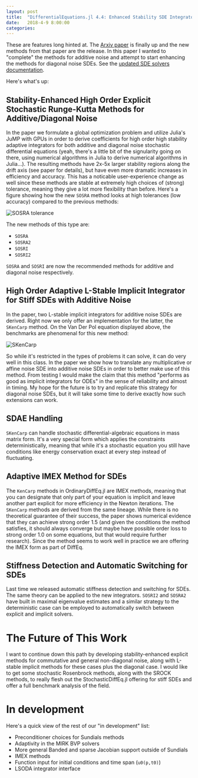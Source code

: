 ```yaml
---
layout: post
title:  "DifferentialEquations.jl 4.4: Enhanced Stability SDE Integrators"
date:   2018-4-9 8:00:00
categories:
---
```


These are features long hinted at. The
[Arxiv paper]()
is finally up and the
new methods from that paper are the release. In this paper I wanted to "complete"
the methods for additive noise and attempt to start enhancing the methods for
diagonal noise SDEs. See the
[updated SDE solvers documentation](http://docs.juliadiffeq.org/latest/solvers/sde_solve.html).

Here's what's up:

## Stability-Enhanced High Order Explicit Stochastic Runge-Kutta Methods for Additive/Diagonal Noise

In the paper we formulate a global optimization problem and utilize Julia's
JuMP with GPUs in order to derive coefficients for high order high stability
adaptive integrators for both additive and diagonal noise stochastic differential
equations (yeah, there's a little bit of the signularity going on there, using
numerical algorithms in Julia to derive numerical algorithms in Julia...). The
resulting methods have 2x-5x larger stability regions along the drift axis (see
paper for details), but have even more dramatic increases in efficiency and
accuracy. This has a noticable user-experience change as well since these methods
are stable at extremely high choices of (strong) tolerance, meaning they give
a lot more flexibility than before. Here's a figure showing how the new `SOSRA`
method looks at high tolerances (low accuracy) compared to the previous methods:

![SOSRA tolerance](https://user-images.githubusercontent.com/1814174/38661858-1f245422-3de7-11e8-8fab-1734e0dc8611.PNG)

The new methods of this type are:

- `SOSRA`
- `SOSRA2`
- `SOSRI`
- `SOSRI2`

`SOSRA` and `SOSRI` are now the recommended methods for additive and diagonal
noise respectively.

## High Order Adaptive L-Stable Implicit Integrator for Stiff SDEs with Additive Noise

In the paper, two L-stable implicit integrators for additive noise SDEs are derived.
Right now we only offer an implementation for the latter, the `SKenCarp` method.
On the Van Der Pol equation displayed above, the benchmarks are phenomenal for
this new method:

![SKenCarp](https://user-images.githubusercontent.com/1814174/38661857-1f0700ca-3de7-11e8-8db4-55d47d23392b.PNG)

So while it's restricted in the types of problems it can solve, it can do very
well in this class. In the paper we show how to translate any multiplicative
or affine noise SDE into additive noise SDEs in order to better make use of this
method. From testing I would make the claim that this method "performs as good
as implicit integrators for ODEs" in the sense of reliability and almost in
timing. My hope for the future is to try and replicate this strategy for diagonal
noise SDEs, but it will take some time to derive exactly how such extensions
can work.

## SDAE Handling

`SKenCarp` can handle stochastic differential-algebraic equations in mass matrix
form. It's a very special form which applies the constraints deterministically,
meaning that while it's a stochastic equation you still have conditions like
energy conservation exact at every step instead of fluctuating.

## Adaptive IMEX Method for SDEs

The `KenCarp` methods in OrdinaryDiffEq.jl are IMEX methods, meaning that you can
designate that only part of your equation is implicit and leave another part
explicit for more efficiency in the Newton iterations. The `SKenCarp` methods are
derived from the same lineage. While there is no theoretical guarantee of their
success, the paper shows numerical evidence that they can achieve strong order
1.5 (and given the conditions the method satisfies, it should always converge
but maybe have possible order loss to strong order 1.0 on some equations, but
that would require further research). Since the method seems to work well in
practice we are offering the IMEX form as part of DiffEq.

## Stiffness Detection and Automatic Switching for SDEs

Last time we released automatic stiffness detection and switching for SDEs.
The same theory can be applied to the new integrators. `SOSRI2` and `SOSRA2`
have built in maximal eigenvalue estimates and a similar strategy to the
deterministic case can be employed to automatically switch between explicit and
implicit solvers.

# The Future of This Work

I want to continue down this path by developing stability-enhanced explicit
methods for commutative and general non-diagonal noise, along with L-stable
implicit methods for these cases plus the diagonal case. I would like to get
some stochastic Rosenbrock methods, along with the SROCK methods, to really
flesh out the StochasticDiffEq.jl offering for stiff SDEs and offer a full
benchmark analysis of the field.

# In development

Here's a quick view of the rest of our "in development" list:

- Preconditioner choices for Sundials methods
- Adaptivity in the MIRK BVP solvers
- More general Banded and sparse Jacobian support outside of Sundials
- IMEX methods
- Function input for initial conditions and time span (`u0(p,t0)`)
- LSODA integrator interface
